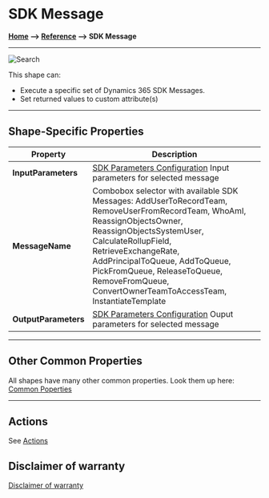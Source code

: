 # SDK Message

**[Home](/) --> [Reference](/ref) --> SDK Message**

---

![Search](media/SDKMessage.png)

This shape can:

- Execute a specific set of Dynamics 365 SDK Messages.
- Set returned values to custom attribute(s)

---

## Shape-Specific Properties

| Property | Description |
| -------- | ----------- |
| **InputParameters**           | [SDK Parameters Configuration](common/SDKParametersConfiguration.md) Input parameters for selected message|
| **MessageName**  | Combobox selector with available SDK Messages: AddUserToRecordTeam, RemoveUserFromRecordTeam, WhoAmI, ReassignObjectsOwner, ReassignObjectsSystemUser, CalculateRollupField, RetrieveExchangeRate, AddPrincipalToQueue, AddToQueue, PickFromQueue, ReleaseToQueue, RemoveFromQueue, ConvertOwnerTeamToAccessTeam, InstantiateTemplate
| **OutputParameters**      | [SDK Parameters Configuration](common/SDKParametersConfiguration.md) Ouput parameters for selected message|

---

## Other Common Properties

All shapes have many other common properties. Look them up here: [Common Poperties](common/README.md)

---

## Actions

See [Actions](common/Actions.md)

## Disclaimer of warranty

[Disclaimer of warranty](../guides/common/DisclaimerOfWarranty.md)
